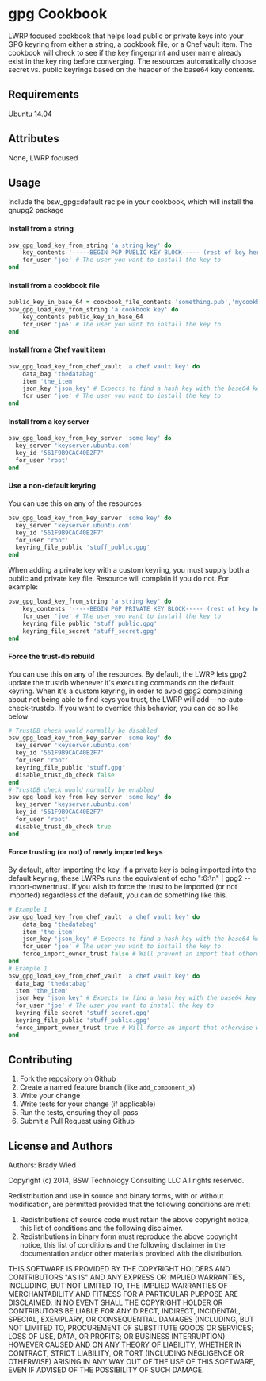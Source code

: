 gpg Cookbook
============
LWRP focused cookbook that helps load public or private keys into your GPG keyring from either a string, a cookbook file, or a Chef vault item.  The cookbook will check to see if the key fingerprint and user name already exist in the key ring before converging.  The resources automatically choose secret vs. public keyrings based on the header of the base64 key contents.


Requirements
------------

Ubuntu 14.04

Attributes
----------
None, LWRP focused

Usage
-----

Include the bsw_gpg::default recipe in your cookbook, which will install the gnupg2 package

#### Install from a string

```ruby
bsw_gpg_load_key_from_string 'a string key' do
    key_contents '-----BEGIN PGP PUBLIC KEY BLOCK----- (rest of key here'
    for_user 'joe' # The user you want to install the key to
end
```

#### Install from a cookbook file

```ruby
public_key_in_base_64 = cookbook_file_contents 'something.pub','mycookbookname'
bsw_gpg_load_key_from_string 'a cookbook key' do
    key_contents public_key_in_base_64
    for_user 'joe' # The user you want to install the key to
end
```

#### Install from a Chef vault item

```ruby
bsw_gpg_load_key_from_chef_vault 'a chef vault key' do
    data_bag 'thedatabag'
    item 'the_item'
    json_key 'json_key' # Expects to find a hash key with the base64 key contents in it            
    for_user 'joe' # The user you want to install the key to
end
```

#### Install from a key server

```ruby
bsw_gpg_load_key_from_key_server 'some key' do
  key_server 'keyserver.ubuntu.com'
  key_id '561F9B9CAC40B2F7'
  for_user 'root'
end
```

#### Use a non-default keyring

You can use this on any of the resources

```ruby
bsw_gpg_load_key_from_key_server 'some key' do
  key_server 'keyserver.ubuntu.com'
  key_id '561F9B9CAC40B2F7'
  for_user 'root'
  keyring_file_public 'stuff_public.gpg'  
end
```

When adding a private key with a custom keyring, you must supply both a public and private key file.  Resource will complain if you do not. For example:
```ruby
bsw_gpg_load_key_from_string 'a string key' do
    key_contents '-----BEGIN PGP PRIVATE KEY BLOCK----- (rest of key here'
    for_user 'joe' # The user you want to install the key to
    keyring_file_public 'stuff_public.gpg'
    keyring_file_secret 'stuff_secret.gpg'
end
```

#### Force the trust-db rebuild

You can use this on any of the resources.  By default, the LWRP lets gpg2 update the trustdb whenever it's executing commands on the default keyring.  When it's a custom keyring, in order to avoid gpg2 complaining about not being able to find keys you trust, the LWRP will add --no-auto-check-trustdb.  If you want to override this behavior, you can do so like below

```ruby
# TrustDB check would normally be disabled
bsw_gpg_load_key_from_key_server 'some key' do
  key_server 'keyserver.ubuntu.com'
  key_id '561F9B9CAC40B2F7'
  for_user 'root'
  keyring_file_public 'stuff.gpg'
  disable_trust_db_check false
end
# TrustDB check would normally be enabled
bsw_gpg_load_key_from_key_server 'some key' do
  key_server 'keyserver.ubuntu.com'
  key_id '561F9B9CAC40B2F7'
  for_user 'root'
  disable_trust_db_check true
end
```

#### Force trusting (or not) of newly imported keys

By default, after importing the key, if a private key is being imported into the default keyring, these LWRPs runs the equivalent of echo "<keyFingerprint>:6:\n" | gpg2 --import-ownertrust.  If you wish to force the trust to be imported (or not imported) regardless of the default, you can do something like this.

```ruby
# Example 1
bsw_gpg_load_key_from_chef_vault 'a chef vault key' do
    data_bag 'thedatabag'
    item 'the_item'
    json_key 'json_key' # Expects to find a hash key with the base64 key contents in it            
    for_user 'joe' # The user you want to install the key to
    force_import_owner_trust false # Will prevent an import that otherwise would have occurred
end
# Example 1
bsw_gpg_load_key_from_chef_vault 'a chef vault key' do
  data_bag 'thedatabag'
  item 'the_item'
  json_key 'json_key' # Expects to find a hash key with the base64 key contents in it            
  for_user 'joe' # The user you want to install the key to
  keyring_file_secret 'stuff_secret.gpg'
  keyring_file_public 'stuff_public.gpg'
  force_import_owner_trust true # Will force an import that otherwise would NOT have occurred  
end
```

Contributing
------------

1. Fork the repository on Github
2. Create a named feature branch (like `add_component_x`)
3. Write your change
4. Write tests for your change (if applicable)
5. Run the tests, ensuring they all pass
6. Submit a Pull Request using Github

License and Authors
-------------------
Authors: Brady Wied

Copyright (c) 2014, BSW Technology Consulting LLC
All rights reserved.

Redistribution and use in source and binary forms, with or without modification, are permitted provided that the following conditions are met:

1. Redistributions of source code must retain the above copyright notice, this list of conditions and the following disclaimer.
2. Redistributions in binary form must reproduce the above copyright notice, this list of conditions and the following disclaimer in the documentation and/or other materials provided with the distribution.

THIS SOFTWARE IS PROVIDED BY THE COPYRIGHT HOLDERS AND CONTRIBUTORS "AS IS" AND ANY EXPRESS OR IMPLIED WARRANTIES, INCLUDING, BUT NOT LIMITED TO, THE IMPLIED WARRANTIES OF MERCHANTABILITY AND FITNESS FOR A PARTICULAR PURPOSE ARE DISCLAIMED. IN NO EVENT SHALL THE COPYRIGHT HOLDER OR CONTRIBUTORS BE LIABLE FOR ANY DIRECT, INDIRECT, INCIDENTAL, SPECIAL, EXEMPLARY, OR CONSEQUENTIAL DAMAGES (INCLUDING, BUT NOT LIMITED TO, PROCUREMENT OF SUBSTITUTE GOODS OR SERVICES; LOSS OF USE, DATA, OR PROFITS; OR BUSINESS INTERRUPTION) HOWEVER CAUSED AND ON ANY THEORY OF LIABILITY, WHETHER IN CONTRACT, STRICT LIABILITY, OR TORT (INCLUDING NEGLIGENCE OR OTHERWISE) ARISING IN ANY WAY OUT OF THE USE OF THIS SOFTWARE, EVEN IF ADVISED OF THE POSSIBILITY OF SUCH DAMAGE.

